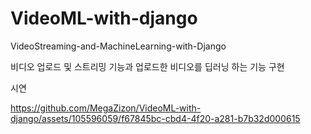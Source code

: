
# VideoML-with-django
VideoStreaming-and-MachineLearning-with-Django

비디오 업로드 및 스트리밍 기능과 업로드한 비디오를 딥러닝 하는 기능 구현

시연


https://github.com/MegaZizon/VideoML-with-django/assets/105596059/f67845bc-cbd4-4f20-a281-b7b32d000615
